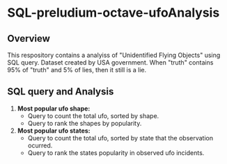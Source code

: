 # SQL-preludium-octave-ufoAnalysis
## Overview
This respository contains a analyiss of "Unidentified Flying Objects" using SQL query. Dataset created by USA government. When "truth" contains 95% of "truth" and 5% of lies, then it still is a lie.
## SQL query and Analysis
  1. **Most popular ufo shape:**
     - Query to count the total ufo, sorted by shape.
     - Query to rank the shapes by popularity.
  2. **Most popular ufo states:**
     - Query to count the total ufo, sorted by state that the observation ocurred.
     - Query to rank the states popularity in observed ufo incidents.
   
  
